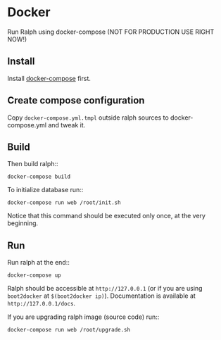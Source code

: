 # Docker

Run Ralph using docker-compose (NOT FOR PRODUCTION USE RIGHT NOW!)

## Install
Install [docker-compose](http://docs.docker.com/compose/install/) first.


## Create compose configuration
Copy ``docker-compose.yml.tmpl`` outside ralph sources to docker-compose.yml
and tweak it.

## Build
Then build ralph::

    docker-compose build


To initialize database run::

    docker-compose run web /root/init.sh

Notice that this command should be executed only once, at the very beginning.

## Run
Run ralph at the end::

    docker-compose up

Ralph should be accessible at ``http://127.0.0.1`` (or if you are using ``boot2docker`` at ``$(boot2docker ip)``). Documentation is available at ``http://127.0.0.1/docs``.

If you are upgrading ralph image (source code) run::

    docker-compose run web /root/upgrade.sh
